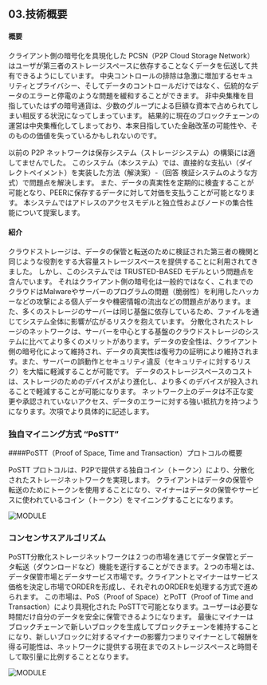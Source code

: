 ## 03.技術概要

#### 概要

クライアント側の暗号化を具現化した PCSN（P2P Cloud Storage Network）はユーザが第三者のストレージスペースに依存することなくデータを伝送して共有できるようにしています。 
中央コントロールの排除は急激に増加するセキュリティとプライバシー、そしてデータのコントロールだけではなく、伝統的なデータのエラーと停電のような問題を緩和することができます。
非中央集権を目指していたはずの暗号通貨は、少数のグループによる巨額な資本で占められてしまい相反する状況になってしまっています。
結果的に現在のブロックチェーンの運営は中央集権化してしまっており、本来目指していた金融改革の可能性や、そのものの価値を失っているかもしれないのです。

以前の P2P ネットワークは保存システム（ストレージシステム）の構築には適してませんでした。
このシステム（本システム）では、直接的な支払い（ダイレクトペイメント）を実装した方法（解決案）-（回答 検証システムのような方式）で問題点を解決します。
また、データの真実性を定期的に検査することが可能となり、PEERに保存するデータに対して対価を支払うことが可能となります。 
本システムではアドレスのアクセスモデルと独立性およびノードの集合性能について提案します。


#### 紹介

クラウドストレージは、データの保管と転送のために検証された第三者の機関と同じような役割をする大容量ストレージスペースを提供することに利用されてきました。 
しかし、このシステムでは TRUSTED-BASED モデルという問題点を含んでいます。
それはクライアント側の暗号化は一般的ではなく、これまでのクラウドはMalwareやサーバーのプログラムの問題（脆弱性）を利用したハッカーなどの攻撃による個人データや機密情報の流出などの問題点があります。また、多くのストレージのサーバーは同じ基盤に依存しているため、ファイルを通じてシステム全体に影響が広がるリスクを抱えています。
分散化されたストレージのネットワークは、サーバーを中心とする基盤のクラウドストレージのシステムに比べてより多くのメリットがあります。データの安全性は、クライアント側の暗号化によって維持され、データの真実性は復号力の証明により維持されます。また、サーバーの誤動作とセキュリティ違反（セキュリティに対するリスク）を大幅に軽減することが可能です。
データのストレージスペースのコストは、ストレージのためのデバイスがより進化し、より多くのデバイスが投入されることで軽減することが可能になります。
ネットワーク上のデータは不正な変更や承認されていないアクセス、データのエラーに対する強い抵抗力を持つようになります。次項でより具体的に記述します。


### 独自マイニング方式 “PoSTT”
####PoSTT（Proof of Space, Time and Transaction）プロトコルの概要

PoSTT プロトコルは、P2Pで提供する独自コイン（トークン）により、分散化されたストレージネットワークを実現します。 
クライアントはデータの保管や転送のためにトークンを使用することになり、マイナーはデータの保管やサービスに使われているコイン（トークン）をマイニングすることになります。

<img src="{{ site.baseurl }}/images/logo.png" alt="MODULE" style="max-width:200px" />


### コンセンサスアルゴリズム

PoSTT分散化ストレージネットワークは２つの市場を通じてデータ保管とデータ転送（ダウンロードなど）機能を遂行することができます。２つの市場とは、データ保管市場とデータサービス市場です。クライアントとマイナーはサービス価格を決定し市場でORDERを形成し、それぞれのORDERを処理する方式で進められます。 
この市場は、PoS（Proof of Space）とPoTT（Proof of Time and Transaction）により具現化された PoSTTで可能となります。ユーザーは必要な時間だけ自分のデータを安全に保管できるようになります。 
最後にマイナーはブロックチェーンで新しいブロックを生成してブロックチェーンを維持することになり、新しいブロックに対するマイナーの影響力つまりマイナーとして報酬を得る可能性は、ネットワークに提供する現在までのストレージスペースと時間そして取引量に比例することとなります。

<img src="{{ site.baseurl }}/images/logo.png" alt="MODULE" style="max-width:200px" />
